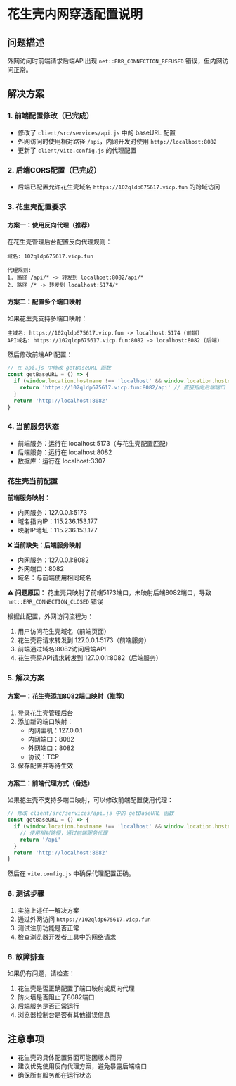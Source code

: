# 花生壳内网穿透配置说明

## 问题描述
外网访问时前端请求后端API出现 `net::ERR_CONNECTION_REFUSED` 错误，但内网访问正常。

## 解决方案

### 1. 前端配置修改（已完成）
- 修改了 `client/src/services/api.js` 中的 baseURL 配置
- 外网访问时使用相对路径 `/api`，内网开发时使用 `http://localhost:8082`
- 更新了 `client/vite.config.js` 的代理配置

### 2. 后端CORS配置（已完成）
- 后端已配置允许花生壳域名 `https://102qldp675617.vicp.fun` 的跨域访问

### 3. 花生壳配置要求

#### 方案一：使用反向代理（推荐）
在花生壳管理后台配置反向代理规则：

```
域名: 102qldp675617.vicp.fun

代理规则:
1. 路径 /api/* -> 转发到 localhost:8082/api/*
2. 路径 /* -> 转发到 localhost:5174/*
```

#### 方案二：配置多个端口映射
如果花生壳支持多端口映射：

```
主域名: https://102qldp675617.vicp.fun -> localhost:5174 (前端)
API域名: https://102qldp675617.vicp.fun:8082 -> localhost:8082 (后端)
```

然后修改前端API配置：
```javascript
// 在 api.js 中修改 getBaseURL 函数
const getBaseURL = () => {
  if (window.location.hostname !== 'localhost' && window.location.hostname !== '127.0.0.1') {
    return 'https://102qldp675617.vicp.fun:8082/api' // 直接指向后端端口
  }
  return 'http://localhost:8082'
}
```

### 4. 当前服务状态
- 前端服务：运行在 localhost:5173（与花生壳配置匹配）
- 后端服务：运行在 localhost:8082
- 数据库：运行在 localhost:3307

### 花生壳当前配置
**前端服务映射：**
- 内网服务：127.0.0.1:5173
- 域名指向IP：115.236.153.177
- 映射IP地址：115.236.153.177

**❌ 当前缺失：后端服务映射**
- 内网服务：127.0.0.1:8082
- 外网端口：8082
- 域名：与前端使用相同域名

**⚠️ 问题原因：** 花生壳只映射了前端5173端口，未映射后端8082端口，导致 `net::ERR_CONNECTION_CLOSED` 错误

根据此配置，外网访问流程为：
1. 用户访问花生壳域名（前端页面）
2. 花生壳将请求转发到 127.0.0.1:5173（前端服务）
3. 前端通过域名:8082访问后端API
4. 花生壳将API请求转发到 127.0.0.1:8082（后端服务）

### 5. 解决方案

#### 方案一：花生壳添加8082端口映射（推荐）
1. 登录花生壳管理后台
2. 添加新的端口映射：
   - 内网主机：127.0.0.1
   - 内网端口：8082
   - 外网端口：8082
   - 协议：TCP
3. 保存配置并等待生效

#### 方案二：前端代理方式（备选）
如果花生壳不支持多端口映射，可以修改前端配置使用代理：

```javascript
// 修改 client/src/services/api.js 中的 getBaseURL 函数
const getBaseURL = () => {
  if (window.location.hostname !== 'localhost' && window.location.hostname !== '127.0.0.1') {
    // 使用相对路径，通过前端服务代理
    return '/api'
  }
  return 'http://localhost:8082'
}
```

然后在 `vite.config.js` 中确保代理配置正确。

### 6. 测试步骤
1. 实施上述任一解决方案
2. 通过外网访问 `https://102qldp675617.vicp.fun`
3. 测试注册功能是否正常
4. 检查浏览器开发者工具中的网络请求

### 6. 故障排查
如果仍有问题，请检查：
1. 花生壳是否正确配置了端口映射或反向代理
2. 防火墙是否阻止了8082端口
3. 后端服务是否正常运行
4. 浏览器控制台是否有其他错误信息

## 注意事项
- 花生壳的具体配置界面可能因版本而异
- 建议优先使用反向代理方案，避免暴露后端端口
- 确保所有服务都在运行状态